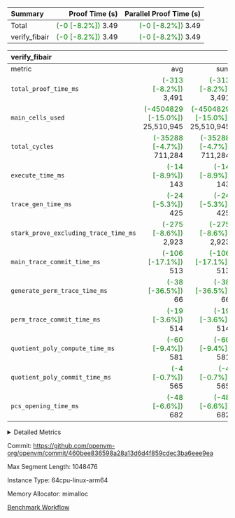 | Summary | Proof Time (s) | Parallel Proof Time (s) |
|:---|---:|---:|
| Total | <span style='color: green'>(-0 [-8.2%])</span> 3.49 | <span style='color: green'>(-0 [-8.2%])</span> 3.49 |
| verify_fibair | <span style='color: green'>(-0 [-8.2%])</span> 3.49 | <span style='color: green'>(-0 [-8.2%])</span> 3.49 |


| verify_fibair |||||
|:---|---:|---:|---:|---:|
|metric|avg|sum|max|min|
| `total_proof_time_ms ` | <span style='color: green'>(-313 [-8.2%])</span> 3,491 | <span style='color: green'>(-313 [-8.2%])</span> 3,491 | <span style='color: green'>(-313 [-8.2%])</span> 3,491 | <span style='color: green'>(-313 [-8.2%])</span> 3,491 |
| `main_cells_used     ` | <span style='color: green'>(-4504829 [-15.0%])</span> 25,510,945 | <span style='color: green'>(-4504829 [-15.0%])</span> 25,510,945 | <span style='color: green'>(-4504829 [-15.0%])</span> 25,510,945 | <span style='color: green'>(-4504829 [-15.0%])</span> 25,510,945 |
| `total_cycles        ` | <span style='color: green'>(-35288 [-4.7%])</span> 711,284 | <span style='color: green'>(-35288 [-4.7%])</span> 711,284 | <span style='color: green'>(-35288 [-4.7%])</span> 711,284 | <span style='color: green'>(-35288 [-4.7%])</span> 711,284 |
| `execute_time_ms     ` | <span style='color: green'>(-14 [-8.9%])</span> 143 | <span style='color: green'>(-14 [-8.9%])</span> 143 | <span style='color: green'>(-14 [-8.9%])</span> 143 | <span style='color: green'>(-14 [-8.9%])</span> 143 |
| `trace_gen_time_ms   ` | <span style='color: green'>(-24 [-5.3%])</span> 425 | <span style='color: green'>(-24 [-5.3%])</span> 425 | <span style='color: green'>(-24 [-5.3%])</span> 425 | <span style='color: green'>(-24 [-5.3%])</span> 425 |
| `stark_prove_excluding_trace_time_ms` | <span style='color: green'>(-275 [-8.6%])</span> 2,923 | <span style='color: green'>(-275 [-8.6%])</span> 2,923 | <span style='color: green'>(-275 [-8.6%])</span> 2,923 | <span style='color: green'>(-275 [-8.6%])</span> 2,923 |
| `main_trace_commit_time_ms` | <span style='color: green'>(-106 [-17.1%])</span> 513 | <span style='color: green'>(-106 [-17.1%])</span> 513 | <span style='color: green'>(-106 [-17.1%])</span> 513 | <span style='color: green'>(-106 [-17.1%])</span> 513 |
| `generate_perm_trace_time_ms` | <span style='color: green'>(-38 [-36.5%])</span> 66 | <span style='color: green'>(-38 [-36.5%])</span> 66 | <span style='color: green'>(-38 [-36.5%])</span> 66 | <span style='color: green'>(-38 [-36.5%])</span> 66 |
| `perm_trace_commit_time_ms` | <span style='color: green'>(-19 [-3.6%])</span> 514 | <span style='color: green'>(-19 [-3.6%])</span> 514 | <span style='color: green'>(-19 [-3.6%])</span> 514 | <span style='color: green'>(-19 [-3.6%])</span> 514 |
| `quotient_poly_compute_time_ms` | <span style='color: green'>(-60 [-9.4%])</span> 581 | <span style='color: green'>(-60 [-9.4%])</span> 581 | <span style='color: green'>(-60 [-9.4%])</span> 581 | <span style='color: green'>(-60 [-9.4%])</span> 581 |
| `quotient_poly_commit_time_ms` | <span style='color: green'>(-4 [-0.7%])</span> 565 | <span style='color: green'>(-4 [-0.7%])</span> 565 | <span style='color: green'>(-4 [-0.7%])</span> 565 | <span style='color: green'>(-4 [-0.7%])</span> 565 |
| `pcs_opening_time_ms ` | <span style='color: green'>(-48 [-6.6%])</span> 682 | <span style='color: green'>(-48 [-6.6%])</span> 682 | <span style='color: green'>(-48 [-6.6%])</span> 682 | <span style='color: green'>(-48 [-6.6%])</span> 682 |



<details>
<summary>Detailed Metrics</summary>

|  | verify_program_compile_ms | total_cells | stark_prove_excluding_trace_time_ms | quotient_poly_compute_time_ms | quotient_poly_commit_time_ms | perm_trace_commit_time_ms | pcs_opening_time_ms | main_trace_commit_time_ms |
| --- | --- | --- | --- | --- | --- | --- | --- |
|  | 4 | 65,536 | 67 | 3 | 13 | 0 | 32 | 17 | 

| air_name | rows | quotient_deg | main_cols | interactions | constraints | cells |
| --- | --- | --- | --- | --- | --- | --- |
| AccessAdapterAir<2> |  | 4 |  | 5 | 12 |  | 
| AccessAdapterAir<4> |  | 4 |  | 5 | 12 |  | 
| AccessAdapterAir<8> |  | 4 |  | 5 | 12 |  | 
| FibonacciAir | 32,768 | 1 | 2 |  | 5 | 65,536 | 
| FriReducedOpeningAir |  | 4 |  | 35 | 59 |  | 
| NativePoseidon2Air<BabyBearParameters>, 1> |  | 4 |  | 31 | 302 |  | 
| PhantomAir |  | 4 |  | 3 | 4 |  | 
| ProgramAir |  | 1 |  | 1 | 4 |  | 
| VariableRangeCheckerAir |  | 1 |  | 1 | 4 |  | 
| VmAirWrapper<BranchNativeAdapterAir, BranchEqualCoreAir<1> |  | 2 |  | 11 | 23 |  | 
| VmAirWrapper<JalNativeAdapterAir, JalCoreAir> |  | 4 |  | 7 | 6 |  | 
| VmAirWrapper<NativeAdapterAir<2, 0>, PublicValuesCoreAir> |  | 4 |  | 11 | 22 |  | 
| VmAirWrapper<NativeAdapterAir<2, 1>, FieldArithmeticCoreAir> |  | 4 |  | 15 | 23 |  | 
| VmAirWrapper<NativeLoadStoreAdapterAir<1>, NativeLoadStoreCoreAir<1> |  | 4 |  | 15 | 20 |  | 
| VmAirWrapper<NativeLoadStoreAdapterAir<4>, NativeLoadStoreCoreAir<4> |  | 4 |  | 15 | 20 |  | 
| VmAirWrapper<NativeVectorizedAdapterAir<4>, FieldExtensionCoreAir> |  | 4 |  | 15 | 23 |  | 
| VmConnectorAir |  | 4 |  | 3 | 8 |  | 
| VolatileBoundaryAir |  | 4 |  | 4 | 16 |  | 

| group | trace_gen_time_ms | total_proof_time_ms | total_cycles | total_cells | stark_prove_excluding_trace_time_ms | quotient_poly_compute_time_ms | quotient_poly_commit_time_ms | perm_trace_commit_time_ms | pcs_opening_time_ms | main_trace_commit_time_ms | main_cells_used | generate_perm_trace_time_ms | execute_time_ms |
| --- | --- | --- | --- | --- | --- | --- | --- | --- | --- | --- | --- | --- | --- |
| verify_fibair | 425 | 3,491 | 711,284 | 72,898,584 | 2,923 | 581 | 565 | 514 | 682 | 513 | 25,510,945 | 66 | 143 | 

| group | air_name | rows | prep_cols | perm_cols | main_cols | cells |
| --- | --- | --- | --- | --- | --- | --- |
| verify_fibair | AccessAdapterAir<2> | 131,072 |  | 16 | 11 | 3,538,944 | 
| verify_fibair | AccessAdapterAir<4> | 65,536 |  | 16 | 13 | 1,900,544 | 
| verify_fibair | AccessAdapterAir<8> | 32,768 |  | 16 | 17 | 1,081,344 | 
| verify_fibair | FriReducedOpeningAir | 512 |  | 76 | 64 | 71,680 | 
| verify_fibair | NativePoseidon2Air<BabyBearParameters>, 1> | 8,192 |  | 36 | 348 | 3,145,728 | 
| verify_fibair | PhantomAir | 16,384 |  | 8 | 6 | 229,376 | 
| verify_fibair | ProgramAir | 8,192 |  | 8 | 10 | 147,456 | 
| verify_fibair | VariableRangeCheckerAir | 262,144 | 2 | 8 | 1 | 2,359,296 | 
| verify_fibair | VmAirWrapper<BranchNativeAdapterAir, BranchEqualCoreAir<1> | 262,144 |  | 28 | 23 | 13,369,344 | 
| verify_fibair | VmAirWrapper<JalNativeAdapterAir, JalCoreAir> | 32,768 |  | 12 | 10 | 720,896 | 
| verify_fibair | VmAirWrapper<NativeAdapterAir<2, 1>, FieldArithmeticCoreAir> | 524,288 |  | 20 | 30 | 26,214,400 | 
| verify_fibair | VmAirWrapper<NativeLoadStoreAdapterAir<1>, NativeLoadStoreCoreAir<1> | 262,144 |  | 36 | 25 | 15,990,784 | 
| verify_fibair | VmAirWrapper<NativeLoadStoreAdapterAir<4>, NativeLoadStoreCoreAir<4> | 16,384 |  | 36 | 34 | 1,146,880 | 
| verify_fibair | VmAirWrapper<NativeVectorizedAdapterAir<4>, FieldExtensionCoreAir> | 8,192 |  | 20 | 40 | 491,520 | 
| verify_fibair | VmConnectorAir | 2 | 1 | 8 | 4 | 24 | 
| verify_fibair | VolatileBoundaryAir | 131,072 |  | 8 | 11 | 2,490,368 | 

</details>


Commit: https://github.com/openvm-org/openvm/commit/460bee836598a28a13d6d4f859cdec3ba6eee9ea

Max Segment Length: 1048476

Instance Type: 64cpu-linux-arm64

Memory Allocator: mimalloc

[Benchmark Workflow](https://github.com/openvm-org/openvm/actions/runs/12721964194)
